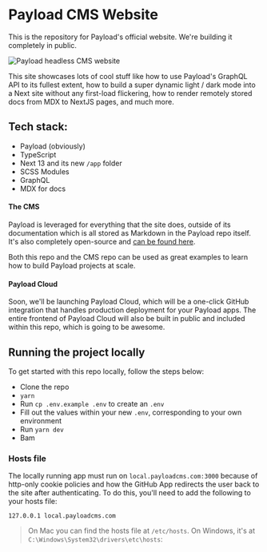 # Payload CMS Website

This is the repository for Payload's official website. We're building it completely in public.

<img src="https://payloadcms.com/images/og-image.jpg" alt="Payload headless CMS website" />

This site showcases lots of cool stuff like how to use Payload's GraphQL API to its fullest extent, how to build a super dynamic light / dark mode into a Next site without any first-load flickering, how to render remotely stored docs from MDX to NextJS pages, and much more.  

## Tech stack:

- Payload (obviously)
- TypeScript
- Next 13 and its new `/app` folder
- SCSS Modules
- GraphQL
- MDX for docs

#### The CMS

Payload is leveraged for everything that the site does, outside of its documentation which is all stored as Markdown in the Payload repo itself. It's also completely open-source and [can be found here](https://github.com/payloadcms/website-cms). 

Both this repo and the CMS repo can be used as great examples to learn how to build Payload projects at scale.

#### Payload Cloud

Soon, we'll be launching Payload Cloud, which will be a one-click GitHub integration that handles production deployment for your Payload apps. The entire frontend of Payload Cloud will also be built in public and included within this repo, which is going to be awesome.

## Running the project locally

To get started with this repo locally, follow the steps below:

- Clone the repo
- `yarn`
- Run `cp .env.example .env` to create an `.env`
- Fill out the values within your new `.env`, corresponding to your own environment
- Run `yarn dev`
- Bam

### Hosts file

The locally running app must run on `local.payloadcms.com:3000` because of http-only cookie policies and how the GitHub App redirects the user back to the site after authenticating. To do this, you'll need to add the following to your hosts file:

```
127.0.0.1 local.payloadcms.com
```

> On Mac you can find the hosts file at `/etc/hosts`. On Windows, it's at `C:\Windows\System32\drivers\etc\hosts`: